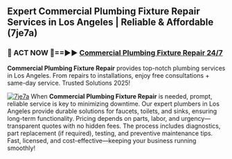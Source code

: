 ## Expert Commercial Plumbing Fixture Repair Services in Los Angeles | Reliable & Affordable (7je7a)  

<h3>🚿 ACT NOW 🌟==►► <a href="https://tinyurl.com/2ne6vx2x" rel="nofollow">Commercial Plumbing Fixture Repair 24/7</a></h3>

**Commercial Plumbing Fixture Repair** provides top-notch plumbing services in Los Angeles. From repairs to installations, enjoy free consultations + same-day service. Trusted Solutions 2025!

[![7je7a](https://i.imgur.com/4PFF4AK.jpeg)](https://tinyurl.com/2ne6vx2x)
When **Commercial Plumbing Fixture Repair** is needed, prompt, reliable service is key to minimizing downtime. Our expert plumbers in Los Angeles provide durable solutions for faucets, toilets, and sinks, ensuring long-term functionality. Pricing depends on parts, labor, and urgency—transparent quotes with no hidden fees. The process includes diagnostics, part replacement (if required), testing, and preventive maintenance tips. Fast, licensed, and cost-effective—keeping your business running smoothly!